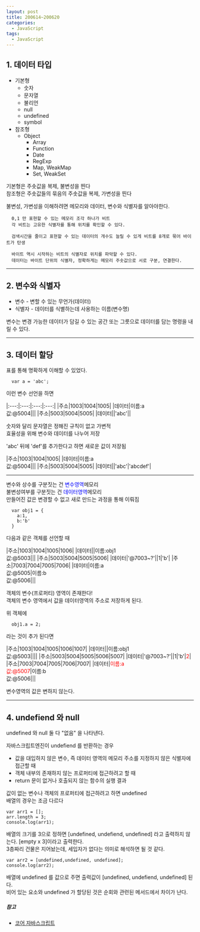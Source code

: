 ```yaml
---
layout: post
title: 200614~200620
categories:
  - JavaScript
tags:
  - JavaScript
---
```



## 1. 데이터 타입


+ 기본형
  * 숫자
  * 문자열
  * 불리언
  * null
  * undefined
  * symbol
+ 참조형
  * Object
    - Array
    - Function
    - Date
    - RegExp
    - Map, WeakMap
    - Set, WeakSet

기본형은 주솟값을 복제, 불변성을 띈다  
참조형은 주솟값들의 묶음의 주솟값을 복제, 가변성을 띈다

불변성, 가변성을 이해하려면 메모리와 데이터, 변수와 식별자를 알아야한다.

```
  0,1 만 표현할 수 있는 메모리 조각 하나가 비트  
  각 비트는 고유한 식별자를 통해 위치를 확인할 수 있다.

  검색시간을 줄이고 표현할 수 있는 데이터의 개수도 늘릴 수 있게 비트를 8개로 묶어 바이트가 탄생

  바이트 역시 시작하는 비트의 식별자로 위치를 파악할 수 있다.  
  데이터는 바이트 단위의 식별자, 정확하게는 메모리 주솟값으로 서로 구분, 연결한다.
```

---

## 2. 변수와 식별자

+ 변수 - 변할 수 있는 무언가(데이터)
+ 식별자 - 데이터를 식별하는데 사용하는 이름(변수명)

변수는 변경 가능한 데이터가 담길 수 있는 공간 또는 그릇으로 데이터를 담는 명령을 내릴 수 있다.

---

## 3. 데이터 할당

표를 통해 명확하게 이해할 수 있었다.

```
  var a = 'abc';
```

이런 변수 선언을 하면

|:---:|:---:|:---:|:---:|
|주소|1003|1004|1005|
|데이터|이름:a<br>값:@5004|||
|주소|5003|5004|5005|
|데이터||'abc'||

숫자와 달리 문자열은 정해진 규칙이 없고 가변적  
효율성을 위해 변수와 데이터를 나누어 저장

'abc' 뒤에 'def'를 추가한다고 하면 새로운 값이 저장됨

|주소|1003|1004|1005|
|데이터|이름:a<br>값:@5004|||
|주소|5003|5004|5005|
|데이터||'abc'|'abcdef'|

----

변수와 상수를 구분짓는 건 <span style="color:blue;">변수영역</span>메모리  
불변성여부를 구분짓는 건 <span style="color:blue;">데이터영역</span>메모리  
만들어진 값은 변경할 수 없고 새로 만드는 과정을 통해 이뤄짐

```
  var obj1 = {
    a:1,
    b:'b'
  }
```

다음과 같은 객체를 선언할 때 

|주소|1003|1004|1005|1006|
|데이터||이름:obj1<br>값:@5003|||
|주소|5003|5004|5005|5006|
|데이터|'@7003~?'||1|'b'|
|주소|7003|7004|7005|7006|
|데이터|이름:a<br>값:@5005|이름:b<br>값:@5006|||

객체의 변수(프로퍼티) 영역이 존재한다!  
객체의 변수 영역에서 값을 데이터영역의 주소로 저장하게 된다.

위 객체에

```
  obj1.a = 2;
```

라는 것이 추가 된다면

|주소|1003|1004|1005|1006|1007|
|데이터||이름:obj1<br>값:@5003||||
|주소|5003|5004|5005|5006|5007|
|데이터|'@7003~?'||1|'b'|<span style="color:red;">2</span>|
|주소|7003|7004|7005|7006|7007|
|데이터|<span style="color:red;">이름:a<br>값:@5007</span>|이름:b<br>값:@5006|||

변수영역의 값은 변하지 않는다.

---

## 4. undefiend 와 null

undefined 와 null 둘 다 "없음" 을 나타낸다.

자바스크립트엔진이 undefiend 를 반환하는 경우

+ 값을 대입하지 않은 변수, 즉 데이터 영역의 메모리 주소를 지정하지 않은 식별자에 접근할 때
+ 객체 내부의 존재하지 않는 프로퍼티에 접근하려고 할 때
+ return 문이 없거나 호출되지 않는 함수의 실행 결과

값이 없는 변수나 객체의 프로퍼티에 접근하려고 하면 undefined  
배열의 경우는 조금 다르다

```
var arr1 = [];
arr.length = 3;
console.log(arr1);
```

배열의 크기를 3으로 정하면 [undefined, undefiend, undefined] 라고 출력하지 않는다.
[empty x 3]이라고 출력한다.  
3층짜리 건물은 지어놨는데, 세입자가 없다는 의미로 해석하면 될 것 같다.

```
var arr2 = [undefined,undefined, undefined];
console.log(arr2);
```

배열에 undefined 를 값으로 주면 출력값이 [undefined, undefiend, undefined] 된다.  
비어 있는 요소와 undefined 가 할당된 것은 순회와 관련된 메서드에서 차이가 난다.

##### 참고
* [코어 자바스크립트](https://www.aladin.co.kr/shop/wproduct.aspx?ItemId=206513031, "알라딘 링크")
